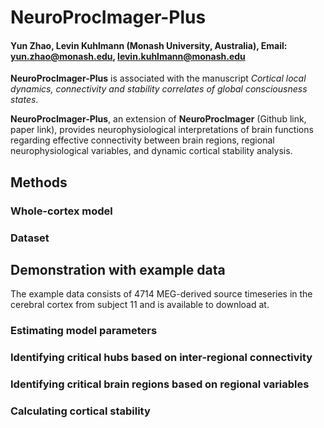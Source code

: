 # NeuroProcImager-Plus
#### Yun Zhao, Levin Kuhlmann (Monash University, Australia), Email: yun.zhao@monash.edu, levin.kuhlmann@monash.edu

**NeuroProcImager-Plus** is associated with the manuscript *Cortical local dynamics, connectivity and stability correlates of global consciousness states*. 

**NeuroProcImager-Plus**, an extension of **NeuroProcImager** (Github link, paper link), provides neurophysiological interpretations of brain functions regarding effective connectivity between brain regions, regional neurophysiological variables, and dynamic cortical stability analysis.


## Methods

### Whole-cortex model

### Dataset

## Demonstration with example data
The example data consists of 4714 MEG-derived source timeseries in the cerebral cortex from subject 11 and is available to download at.

### Estimating model parameters

### Identifying critical hubs based on inter-regional connectivity

### Identifying critical brain regions based on regional variables

### Calculating cortical stability

